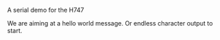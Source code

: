 A serial demo for the H747

We are aiming at a hello world message.
Or endless character output to start.

